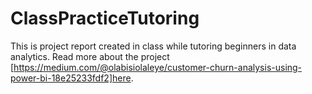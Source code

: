 # ClassPracticeTutoring
This is project report created in class while tutoring beginners in data analytics.
Read more about the project [https://medium.com/@olabisiolaleye/customer-churn-analysis-using-power-bi-18e25233fdf2]here.
